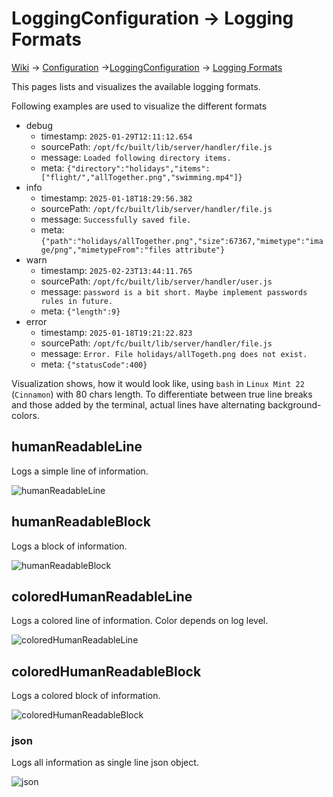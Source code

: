 # LoggingConfiguration &rarr; Logging Formats

[Wiki](wiki) &rarr; [Configuration](wiki/Configuration) &rarr;[LoggingConfiguration](wiki/Configuration:-Logging) &rarr; [Logging Formats](wiki/Configuration:-Logging-Formats)

This pages lists and visualizes the available logging formats.

Following examples are used to visualize the different formats
* debug
  * timestamp: `2025-01-29T12:11:12.654`
  * sourcePath: `/opt/fc/built/lib/server/handler/file.js`
  * message: `Loaded following directory items.`
  * meta: `{"directory":"holidays","items":["flight/","allTogether.png","swimming.mp4"]}`
* info
  * timestamp: `2025-01-18T18:29:56.382`
  * sourcePath: `/opt/fc/built/lib/server/handler/file.js`
  * message: `Successfully saved file.`
  * meta: `{"path":"holidays/allTogether.png","size":67367,"mimetype":"image/png","mimetypeFrom":"files attribute"}`
* warn
  * timestamp: `2025-02-23T13:44:11.765`
  * sourcePath: `/opt/fc/built/lib/server/handler/user.js`
  * message: `password is a bit short. Maybe implement passwords rules in future.`
  * meta: `{"length":9}`
* error
  * timestamp: `2025-01-18T19:21:22.823`
  * sourcePath: `/opt/fc/built/lib/server/handler/file.js`
  * message: `Error. File holidays/allTogeth.png does not exist.`
  * meta: `{"statusCode":400}`

Visualization shows, how it would look like, using `bash` in `Linux Mint 22` (`Cinnamon`) with 80 chars length.
To differentiate between true line breaks and those added by the terminal,
actual lines have alternating background-colors.

## humanReadableLine
Logs a simple line of information.

![humanReadableLine](https://github.com/johanna-herrmann/files-crud/wiki/images/humanReadableLine.png)

## humanReadableBlock
Logs a block of information.

![humanReadableBlock](https://github.com/johanna-herrmann/files-crud/wiki/images/humanReadableBlock.png)

## coloredHumanReadableLine
Logs a colored line of information. Color depends on log level.

![coloredHumanReadableLine](https://github.com/johanna-herrmann/files-crud/wiki/images/coloredHumanReadableLine.png)

## coloredHumanReadableBlock
Logs a colored block of information.

![coloredHumanReadableBlock](https://github.com/johanna-herrmann/files-crud/wiki/images/coloredHumanReadableBlock.png)

### json

Logs all information as single line json object.

![json](https://github.com/johanna-herrmann/files-crud/wiki/images/json.png)
